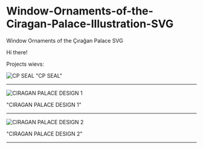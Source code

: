 # Window-Ornaments-of-the-Ciragan-Palace-Illustration-SVG
Window Ornaments of the Çırağan Palace SVG

Hi there!

Projects wievs:

![CP SEAL](https://github.com/user-attachments/assets/21e2dc8c-5b91-43d6-a2c5-c57b1446060f)
"CP SEAL"
*********************************
![CIRAGAN PALACE DESIGN 1](https://github.com/user-attachments/assets/fa6039ae-1daa-47c1-b092-745964abfcf8)

"CIRAGAN PALACE DESIGN 1"
*********************************
![CIRAGAN PALACE DESIGN 2](https://github.com/user-attachments/assets/b9ae5df7-baac-4fc1-be01-28b060ed2397)

"CIRAGAN PALACE DESIGN 2"
*********************************
